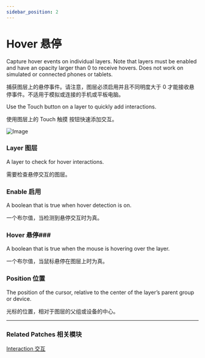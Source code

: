 ```yaml
---
sidebar_position: 2
---
```


# Hover 悬停

Capture hover events on individual layers. Note that layers must be enabled and have an opacity larger than 0 to receive hovers. Does not work on simulated or connected phones or tablets.

捕获图层上的悬停事件。请注意，图层必须启用并且不同明度大于 0 才能接收悬停事件。不适用于模拟或连接的手机或平板电脑。

Use the Touch button on a layer to quickly add interactions.

使用图层上的 Touch 触摸 按钮快速添加交互。

![Image](https://s3.us-west-2.amazonaws.com/secure.notion-static.com/b4aa08d6-8b30-4c06-8a65-7d23a1bb36e7/Untitled.png?X-Amz-Algorithm=AWS4-HMAC-SHA256&X-Amz-Content-Sha256=UNSIGNED-PAYLOAD&X-Amz-Credential=AKIAT73L2G45EIPT3X45%2F20220602%2Fus-west-2%2Fs3%2Faws4_request&X-Amz-Date=20220602T170826Z&X-Amz-Expires=86400&X-Amz-Signature=56987533ee78772f90d6eddffcd97d759388b85e9b895d6d165436c7310786af&X-Amz-SignedHeaders=host&response-content-disposition=filename%20%3D%22Untitled.png%22&x-id=GetObject)

### Layer 图层

A layer to check for hover interactions.

需要检查悬停交互的图层。

### Enable 启用

A boolean that is true when hover detection is on.

一个布尔值，当检测到悬停交互时为真。

### Hover 悬停### 

A boolean that is true when the mouse is hovering over the layer.

一个布尔值，当鼠标悬停在图层上时为真。

### Position 位置

The position of the cursor, relative to the center of the layer’s parent group or device.

光标的位置，相对于图层的父组或设备的中心。

------

### Related Patches 相关模块

[Interaction 交互](./Interaction.md)
